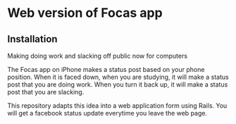 # Web version of Focas app

## Installation


Making doing work and slacking off public now for computers

The Focas app on iPhone makes a status post based on your phone position. When it is faced down, when you are studying, it will make a status post that you are doing work. When you turn it back up, it will make a status post that you are slacking.

This repository adapts this idea into a web application form using Rails. You will get a facebook status update everytime you leave the web page.
